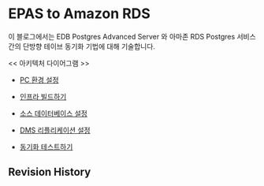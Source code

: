 # EPAS to Amazon RDS

이 블로그에서는 EDB Postgres Advanced Server 와 아마존 RDS Postgres 서비스간의 단방향 테이브 동기화 기법에 대해 기술합니다.


<< 아키텍처 다이어그램 >>

* [PC 환경 설정](https://github.com/gnosia93/epas-to-rds/blob/main/1.local-pc.md)

* [인프라 빌드하기](https://github.com/gnosia93/epas-to-rds/blob/main/2.infra-build.md)

* [소스 데이터베이스 설정](https://github.com/gnosia93/epas-to-rds/blob/main/3.srcdb-config.md)

* [DMS 리플리케이션 설정](https://github.com/gnosia93/epas-to-rds/blob/main/4.repl-task.md)

* [동기화 테스트하기]()


## Revision History ##
